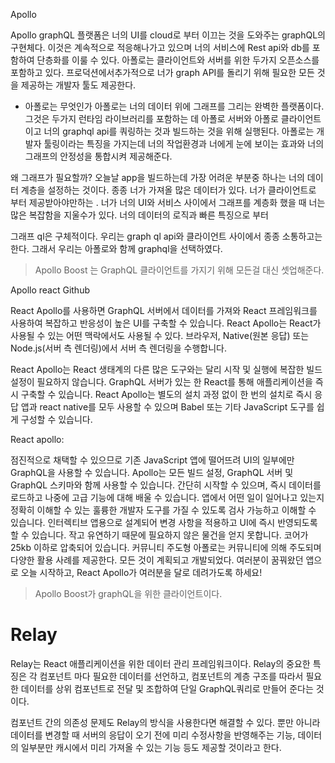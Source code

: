 Apollo

Apollo graphQL 플랫폼은 너의 UI를 cloud로 부터 이끄는 것을 도와주는 graphQL의 구현체다. 이것은 계속적으로 적응해나가고 있으며 너의 서비스에 Rest api와 db를 포함하여 단층화를 이룰 수 있다. 아폴로는 클라이언트와 서버를 위한 두가지 오픈소스를 포함하고 있다. 프로덕션에서추가적으로 너가 graph API를 돌리기 위해 필요한 모든 것을 제공하는 개발자 툴도 제공한다.

- 아폴로는 무엇인가
  아폴로는 너의 데이터 위에 그래프를 그리는 완벽한 플랫폼이다. 그것은 두가지 런타임 라이브러리를 포함하는 데 아폴로 서버와 아폴로 클라이언트이고 너의 graphql api를 쿼링하는 것과 빌드하는 것을 위해 실행된다. 아폴로는 개발자 툴링이라는 특징을 가지는데 너의 작업환경과 너에게 눈에 보이는 효과와 너의 그래프의 안정성을 통합시켜 제공해준다.

왜 그래프가 필요할까? 오늘날 app을 빌드하는데 가장 어려운 부분중 하나는 너의 데이터 계층을 설정하는 것이다. 종종 너가 가져올 많은 데이터가 있다. 너가 클라이언트로 부터 제공받아야만하는 . 너가 너의 UI와 서비스 사이에서 그래프를 계층화 했을 때 너는 많은 복잡함을 지울수가 있다. 너의 데이터의 로직과 빠른 특징으로 부터

그래프 ql은 구체적이다. 우리는 graph ql api와 클라이언트 사이에서 종종 소통하고는 한다. 그래서 우리는 아폴로와 함께 graphql을 선택하였다.

> Apollo Boost 는 GraphQL 클라이언트를 가지기 위해 모든걸 대신 셋업해준다.

Apollo react Github

React Apollo를 사용하면 GraphQL 서버에서 데이터를 가져와 React 프레임워크를 사용하여 복잡하고 반응성이 높은 UI를 구축할 수 있습니다. React Apollo는 React가 사용될 수 있는 어떤 맥락에서도 사용될 수 있다. 브라우저, Native(원본 응답) 또는 Node.js(서버 측 렌더링)에서 서버 측 렌더링을 수행합니다.

React Apollo는 React 생태계의 다른 많은 도구와는 달리 시작 및 실행에 복잡한 빌드 설정이 필요하지 않습니다. GraphQL 서버가 있는 한 React를 통해 애플리케이션을 즉시 구축할 수 있습니다. React Apollo는 별도의 설치 과정 없이 한 번의 설치로 즉시 응답 앱과 react native를 모두 사용할 수 있으며 Babel 또는 기타 JavaScript 도구를 쉽게 구성할 수 있습니다.

React apollo:

점진적으로 채택할 수 있으므로 기존 JavaScript 앱에 떨어뜨려 UI의 일부에만 GraphQL을 사용할 수 있습니다.
Apollo는 모든 빌드 설정, GraphQL 서버 및 GraphQL 스키마와 함께 사용할 수 있습니다.
간단히 시작할 수 있으며, 즉시 데이터를 로드하고 나중에 고급 기능에 대해 배울 수 있습니다.
앱에서 어떤 일이 일어나고 있는지 정확히 이해할 수 있는 훌륭한 개발자 도구를 가질 수 있도록 검사 가능하고 이해할 수 있습니다.
인터렉티브 앱용으로 설계되어 변경 사항을 적용하고 UI에 즉시 반영되도록 할 수 있습니다.
작고 유연하기 때문에 필요하지 않은 물건을 얻지 못합니다. 코어가 25kb 이하로 압축되어 있습니다.
커뮤니티 주도형 아폴로는 커뮤니티에 의해 주도되며 다양한 활용 사례를 제공한다. 모든 것이 계획되고 개발되었다.
여러분이 꿈꿔왔던 앱으로 오늘 시작하고, React Apollo가 여러분을 달로 데려가도록 하세요!

> Apollo Boost가 graphQL을 위한 클라이언트이다.

# Relay

Relay는 React 애플리케이션을 위한 데이터 관리 프레임워크이다. Relay의 중요한 특징은 각 컴포넌트 마다 필요한 데이터를 선언하고, 컴포넌트의 계층 구조를 따라서 필요한 데이터를 상위 컴포넌트로 전달 및 조합하여 단일 GraphQL쿼리로 만들어 준다는 것이다.

컴포넌트 간의 의존성 문제도 Relay의 방식을 사용한다면 해결할 수 있다. 뿐만 아니라 데이터를 변경할 때 서버의 응답이 오기 전에 미리 수정사항을 반영해주는 기능, 데이터의 일부분만 캐시에서 미리 가져올 수 있는 기능 등도 제공할 것이라고 한다.
